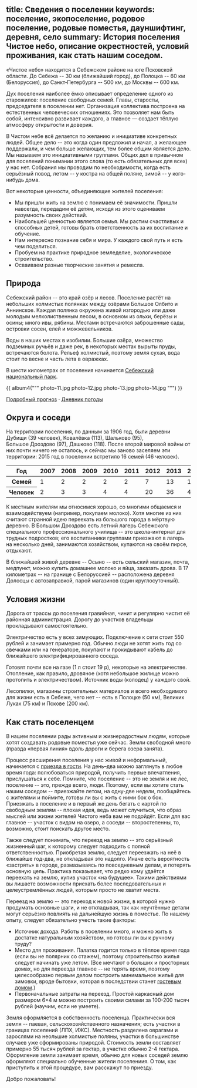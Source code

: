 title: Сведения о поселении
keywords: поселение, экопоселение, родовое поселение, родовые поместья, дауншифтинг, деревня, село
summary: История поселения Чистое небо, описание окрестностей, условий проживания, как стать нашим соседом.
---
«Чистое небо» находится в Себежском районе на юге Псковской области.
До Себежа -- 30 км (ближайший город), до Полоцка -- 60 км (Белоруссия), до Санкт&#8209;Петербурга -- 500 км, до Москвы -- 600 км.

Дух поселения наиболее ёмко описывает определение одного из старожилов: поселение свободных семей.
Главы, старосты, председателя в поселении нет.
Организация коллектива построена на естественных человеческих отношениях.
Это позволяет нам быть собой, интенсивно развивает каждого, а главное — создает тёплую атмосферу открытости и доверия.

В Чистом небе всё делается по желанию и инициативе конкретных людей.
Общее дело -- это когда один предложил и начал, а желающее поддержали, и чем больше желающих, тем более общим является дело.
Мы называем это инициативными группами.
Общих дел в привычном для поселений понимании этого слова (то есть обязательных для всех) у нас нет.
Собрания мы проводим по необходимости, когда есть серьёзный повод, летом -- у костра на общей поляне, зимой -- у кого-нибудь дома.

Вот некоторые ценности, объединяющие жителей поселения:

- Мы пришли жить на землю с понимаем её значимости.
  Пришли навсегда, передадим её детям, исходя из этого оцениваем разумность своих действий.
- Наибольшей ценностью является семья.
  Мы растим счастливых и способных детей, готовы брать ответственность за их воспитание и обучение.
- Нам интересно познание себя и мира.
  У каждого свой путь и есть чем поделиться.
- Пробуем на практике природное земледелие, экологическое строительство.
- Осваиваем разные творческие занятия и ремесла.


## Природа

Себежский район -- это край озёр и лесов.
Поселение растёт на небольших холмистых полянках между озёрами Большое Олбито и Аннинское.
Каждая полянка окружена живой изгородью или даже молодым мелколиственным лесом, в основном из ольхи, берёзы и осины; много ивы, рябины.
Местами встречаются заброшенные сады, островки сосен, елей и можжевельников.

Воды в наших местах в изобилии.
Большие озёра, множество подземных ручьёв и даже рек, в некоторых местах вырыты пруды, встречаются болота.
Рельеф холмистый, поэтому земля сухая, вода стоит по весне и часть лета в овражках.

В шести километрах от поселения начинается [Себежский национальный парк](http://seb-park.ru/).

{{ album4("""
photo-11.jpg
photo-12.jpg
photo-13.jpg
photo-14.jpg
""") }}

[Подробный прогноз](http://www.gismeteo.ru/city/daily/11529/) &middot; [Дневник погоды](http://www.gismeteo.ru/diary/11529/)


## Округа и соседи

На территории поселения, по данным за 1906 год, были деревни Дубищи (39 человек), Ковалёвка (113), Шальково (95), Большое Дроздово (97), Дашково (118).
После второй мировой войны от них почти ничего не осталось, и сейчас мы заново заселяем эти территории: 2015 год в поселении встретило 16 семей (46 человек).

<table><thead>
<tr>
 <th>Год</th>
 <th>2007</th>
 <th>2008</th>
 <th>2009</th>
 <th>2010</th>
 <th>2011</th>
 <th>2012</th>
 <th>2013</th>
 <th>2014</th>
</tr>
</thead><tbody>
<tr>
 <th>Семей</th>
 <td>1</td>
 <td>2</td>
 <td>2</td>
 <td>2</td>
 <td>2</td>
 <td>7</td>
 <td>13</td>
 <td>16</td>
</tr>
<tr>
 <th>Человек</th>
 <td>2</td>
 <td>3</td>
 <td>3</td>
 <td>4</td>
 <td>4</td>
 <td>20</td>
 <td>36</td>
 <td>46</td>
</tr>
</tbody></table>

К местным жителям мы относимся хорошо, со многими общаемся и взаимодействуем (например, покупаем молоко).
Хотя многие из них считают странной идею переехать из большого города в мёртвую деревню.
В Большом Дроздово есть летний лагерь Себежского специального профессионального училища -- это школа-интернат для трудных подростков; его воспитанники группами приезжают в лагерь на несколько дней, занимаются хозяйством, купаются на своём пирсе, отдыхают.

В ближайшей живой деревне -- Осыно -- есть сельский магазин, почта, медпункт, можно купить домашнее молоко и яйца, заказать дрова.
В 17 километрах -- на границе с Белоруссией -- расположена деревня Долосцы с автозаправкой, парой магазинов (один круглосуточный).


## Условия жизни

Дорога от трассы до поселения гравийная, чинит и регулярно чистит её районная администрация.
Дорогу до участков владельцы прокладывают самостоятельно.

Электричество есть у всех зимующих.
Подключение к сети стоит 550 рублей и занимает примерно год.
Обычно люди не хотят жить год со свечками или на генераторе, покупают и прокидывают кабель до ближайшего электрифицированного соседа.

Готовят почти все на газе (1 л стоит 19 р), некоторые на электричестве.
Отопление, как правило, дровяное (хотя небольшое жилище можно протопить и электричеством).
Источник воды (колодец) у каждого свой.

Лесопилки, магазины строительных материалов и всего необходимого для жизни есть в Себеже, чего нет -- есть в Полоцке (50 км), Великих Луках (75 км) и Пскове (200 км).


## Как стать поселенцем

В нашем поселении рады активным и жизнерадостным людям, которые хотят создавать родовые поместья уже сейчас.
Земли свободной много (правда «первая линия» вдоль дороги и берега озера занята).

Процесс расширения поселения у нас живой и неформальный, начинается с [приезда в гости](/plan/).
На день–два можно заглянуть в любое время года: полюбоваться природой, получить первые впечатления, прислушаться к себе.
Помните, что поселение -- это не земля и не лес, поселение -- это, прежде всего, люди.
Поэтому, если вы хотите стать нашим соседом -- приезжайте летом, на одну-две недели, пообщайтесь с жителями и поймите, готовы ли вы с жить с ними бок о бок.
Приезжать в поселение и в первый же день бегать с картой по свободным землям -- плохая идея, ведь может случиться, что образ мыслей или жизни жителей Чистого неба вам не подойдёт.
Если для вас главное -- участок с видом на озеро, а соседи -- второстепенны, то, возможно, стоит поискать другое место.

Также следует понимать, что переезд на землю -- это серьёзный жизненный шаг, к которому следует подходить с полной ответственностью.
Приобретая землю, следует переезжать на неё в ближайше год-два, не откладывая это надолго.
Иначе есть вероятность «застрять» в городе, размазываясь по повседневным делам, и потерять основную цель.
Практика показывает, что редко кому удаётся переехать на землю, купив участок «на будущее».
Такими действиями вы лишаете возможности приехать более последовательных и целеустремлённых людей, которым просто не хватит места.

Переезд на землю -- это переход к новой жизни, в которой нужно продумать основные шаги, и не откладывая, так как неучтённые детали могут серьёзно повлиять на дальнейшую жизнь в поместье.
По нашему опыту, следует обязательно учесть такие факторы:

- Источник дохода.  Работы в поселении много, и можно жить в достатке натуральным хозяйством, но готовы ли вы к ручному труду?
- Место для проживания.  Палатка годится только в тёплое время года (если вы не полярник со стажем), поэтому строительство жилья следует начинать уже летом.  (Все мечтают о больших и просторных домах, но для переезда главное -- не терять время, поэтому целесообразно первым делом построить минимальное жильё для зимовки, вроде бытовки, которая в последствии станет [гостевым домом](/stay/).)
- Первоначальные затраты на переезд.  Простой каркасный дом размером 6×4 м можно построить своими силами за 100-200 тысяч рублей (научим, если не умеете).

Земля оформляется в собственность поселенца.
Практически вся земля -- паевая, сельскохозяйственного назначения; есть участки в границах поселений (ЛПХ, ИЖС).
Местность разделена оврагами и зарослями на неольшие холмистые поляны, участки в большинстве случаев уже сформированы природой.
Стоимость земли составляет примерно 55 тысяч рублей за гектар, в участке обычно 2-4 гектара.
Оформление земли занимает время, обычно для новых соседей землю оформляют специально обученные жители поселениия.
О том, как приступить к этой процедуре, вам расскажут по приезду.

Добро пожаловать!
